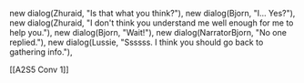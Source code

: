 new dialog(Zhuraid, "Is that what you think?"),
new dialog(Bjorn, "I... Yes?"),
new dialog(Zhuraid, "I don't think you understand me well enough for me to help you."),
new dialog(Bjorn, "Wait!"),
new dialog(NarratorBjorn, "No one replied."),
new dialog(Lussie, "Ssssss. I think you should go back to gathering info."),

[[A2S5 Conv 1]]